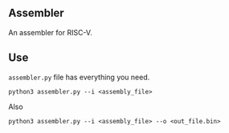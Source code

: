 ## Assembler
An assembler for RISC-V. 

## Use
```assembler.py``` file has everything you need.
```python3
python3 assembler.py --i <assembly_file>  
```
Also
```python3
python3 assembler.py --i <assembly_file> --o <out_file.bin>
```